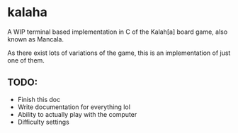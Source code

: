# kalaha
A WIP terminal based implementation in C of the Kalah[a] board game, also known as Mancala.

As there exist lots of variations of the game, this is an implementation of just one of them.

## TODO:
- Finish this doc
- Write documentation for everything lol
- Ability to actually play with the computer
- Difficulty settings
